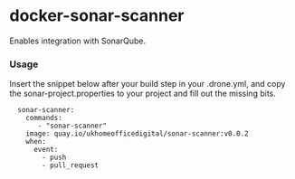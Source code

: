 # docker-sonar-scanner

Enables integration with SonarQube.

### Usage

Insert the snippet below after your build step in your .drone.yml, and copy the sonar-project.properties to your project and fill out the missing bits.

```
  sonar-scanner:
    commands:
       - "sonar-scanner"
    image: quay.io/ukhomeofficedigital/sonar-scanner:v0.0.2
    when:
      event:
        - push
        - pull_request
```
